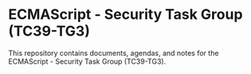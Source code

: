 # ECMAScript - Security Task Group (TC39-TG3)

This repository contains documents, agendas, and notes for the ECMAScript - Security Task Group (TC39-TG3).
